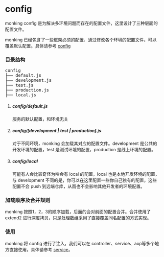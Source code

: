 # config

monking config 是为解决多环境问题而存在的配置文件，这里设计了三种层面的配置文件。

monking 已经包含了一些框架必须的配置，通过修改各个环境的配置文件，可以覆盖默认配置。具体请参考 [config](../src/config.js)

### 目录结构

<pre>
config
├── default.js
├── development.js
├── test.js
├── production.js
├── local.js
</pre>
1. ##### config/default.js
    服务的默认配置，和环境无关

2. ##### config/[development | test | production].js
    对于不同环境，monking 会加载其对应的配置文件。development 是公共的开发环境的配置，test 是测试环境的配置，production 是线上环境的配置。

3. ##### config/local
    可能有人会比较奇怪为啥会有 local 的配置，local 也是本地开发环境的配置，与 development 不同的是，你可以在这里配置一些你自己独有的配置，这些配置不会 push 到远端仓库，从而也不会影响其他开发者的环境配置。

### 加载顺序及合并规则

monking 按照1，2，3的顺序加载，后面的会对前面的配置合并。合并使用了 extend2 进行深度拷贝，只是处理数组采用了直接覆盖同名配置的方式实现。

### 使用

monking 将 config 进行了注入，我们可以在 controller、service、aop等多个地方直接使用，具体请参考 [service](./service.md)。
